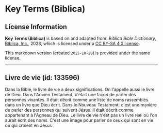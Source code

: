 # Key Terms (Biblica)

## License Information

**Key Terms (Biblica)** is based on and adapted from: _Biblica Bible Dictionary_, [Biblica, Inc.](https://www.biblica.com/), 2023, which is licensed under a [CC BY-SA 4.0 license](https://creativecommons.org/licenses/by-sa/4.0/legalcode.en).

This markdown version (created `2025-10-20`) is provided under the same license.



--------------------------------

## Livre de vie (id: 133596)

Dans la Bible, le livre de vie a deux significations. On l'appelle aussi le livre de Dieu. Dans l'Ancien Testament, c'était une façon de parler des personnes vivantes. Il était décrit comme une liste de noms rassemblés dans un livre que Dieu écrit. Dans le Nouveau Testament, c'est une manière de parler des personnes qui suivent Jésus. Il était décrit comme appartenant à l'Agneau de Dieu. Le livre de vie n'est pas un livre réel où l'on aurait écrit des noms. C'est une image pour parler de ceux qui sont en vie ou qui croient en Jésus.


